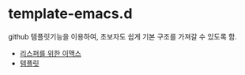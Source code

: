 # template-emacs.d

github 템플릿기능을 이용하여, 초보자도 쉽게 기본 구조를 가져갈 수 있도록 함.

- [리스퍼를 위한 이맥스](https://lispkorea.github.io/emacs-for-lisper/)
- [템플릿](https://docs.github.com/ko/repositories/creating-and-managing-repositories/creating-a-repository-from-a-template)


